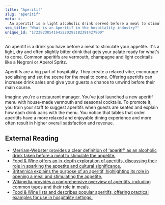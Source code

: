 ```yaml
---
title: "Aperitif"
slug: "aperitif"
meta: >-
  An aperitif is a light alcoholic drink served before a meal to stimulate the appetite. Common choices include vermouth, champagne, or cocktails.
seo_title: "What is an Aperitif in the hospitality industry?"
unique_id: "1723823054164x220292182391427900"
---
```


An aperitif is a drink you have before a meal to stimulate your appetite. It's a light, dry and often slightly bitter drink that gets your palate ready for what's to come. Common aperitifs are vermouth, champagne and light cocktails like a Negroni or Aperol Spritz.

Aperitifs are a big part of hospitality. They create a relaxed vibe, encourage socialising and set the scene for the meal to come. Offering aperitifs can increase drink sales and give your guests a chance to unwind before their main course.

Imagine you're a restaurant manager. You've just launched a new aperitif menu with house-made vermouth and seasonal cocktails. To promote it, you train your staff to suggest aperitifs when guests are seated and explain how each drink pairs with the menu. You notice that tables that order aperitifs have a more relaxed and enjoyable dining experience and more often result in higher overall satisfaction and revenue.

## External Reading

- [Merriam-Webster provides a clear definition of 'aperitif' as an alcoholic drink taken before a meal to stimulate the appetite.](https://www.merriam-webster.com/dictionary/aperitif#:~:text=%3A%20an%20alcoholic%20drink%20taken%20before%20a%20meal%20as%20an%20appetizer)
- [Food & Wine offers an in-depth exploration of aperitifs, discussing their role in sparking the appetite and cultural significance.](https://www.foodandwine.com/cocktails-spirits/spirits-the-art-of-the-aperitif)
- [Britannica explains the purpose of an aperitif, highlighting its role in opening a meal and stimulating the appetite.](https://www.britannica.com/topic/aperitif#:~:text=The%20purpose%20of%20an%20aperitif,and%20are%20often%20fruit%2Dbased.)
- [Wikipedia provides a comprehensive overview of aperitifs, including common types and their role in meals.](https://en.wikipedia.org/wiki/Ap%C3%A9ritif_and_digestif#:~:text=Common%20choices%20for%20an%20ap%C3%A9ritif,%2C%20p%C3%A2t%C3%A9%2C%20quiche%20or%20olives.)
- [Food & Wine lists and describes popular aperitifs, offering practical examples for use in hospitality settings.](https://www.foodandwine.com/best-aperitifs-7642984)